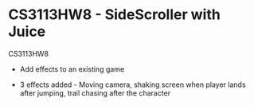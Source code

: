 ﻿CS3113HW8 - SideScroller with Juice
=========

CS3113HW8

  * Add effects to an existing game

  * 3 effects added - Moving camera, shaking screen when player lands after jumping, trail chasing after the character
